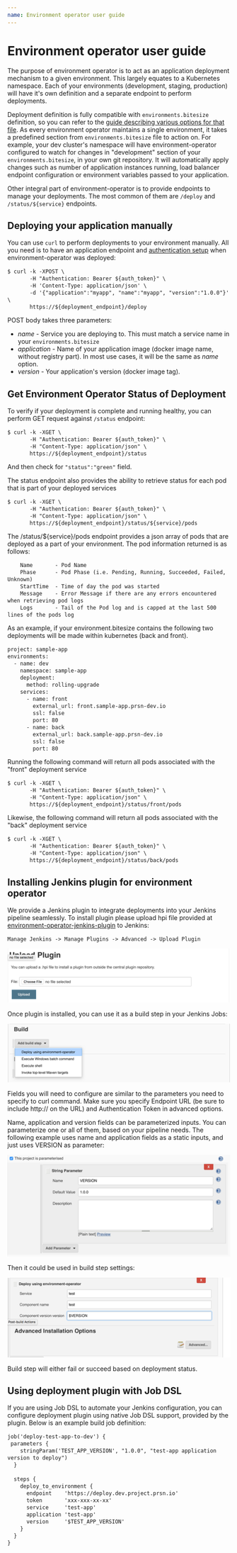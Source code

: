 ```yaml
---
name: Environment operator user guide
---
```


# Environment operator user guide

The purpose of environment operator is to act as an application deployment mechanism to a given environment. This largely equates to a Kubernetes namespace. Each of your environments (development, staging, production) will have it's own definition and a separate endpoint to perform deployments.

Deployment definition is fully compatible with `environments.bitesize` definition, so you can refer to the [guide describing various options for that file](https://github.com/pearsontechnology/deployment-pipeline-jenkins-plugin#environmentsbitesize). As every environment operator maintains a single environment, it takes a predefined section from `environments.bitesize` file to action on. For example, your dev cluster's namespace will have environment-operator configured to watch for changes in  "development" section of your `environments.bitesize`, in your own git repository. It will automatically apply changes such as number of application instances running, load balancer endpoint configuration or environment variables passed to your application.

Other integral part of environment-operator is to provide endpoints to manage your deployments. The most common of them are `/deploy` and `/status/${service}` endpoints.


## Deploying your application manually

You can use `curl` to perform deployments to your environment manually. All you need is to have an application endpoint and [authentication setup](https://github.com/pearsontechnology/environment-operator/blob/dev/Operatonal_Guide.md) when environment-operator was deployed:

```
$ curl -k -XPOST \
       -H "Authentication: Bearer ${auth_token}" \
       -H 'Content-Type: application/json' \
       -d '{"application":"myapp", "name":"myapp", "version":"1.0.0"}' \
       https://${deployment_endpoint}/deploy
```

POST body takes three parameters:
  * *name* - Service you are deploying to. This must match a service name in your `environments.bitesize`
  * *application* - Name of your application image (docker image name, without registry part). In most use cases, it will be the same as *name* option.
  * *version* - Your application's version (docker image tag).

## Get Environment Operator Status of Deployment

To verify if your deployment is complete and running healthy, you can perform GET request against `/status` endpoint:

```
$ curl -k -XGET \
       -H "Authentication: Bearer ${auth_token}" \
       -H "Content-Type: application/json" \
       https://${deployment_endpoint}/status
```

And then check for `"status":"green"` field.

The status endpoint also provides the ability to retrieve status for each pod that is part of your deployed services

```
$ curl -k -XGET \
       -H "Authentication: Bearer ${auth_token}" \
       -H "Content-Type: application/json" \
       https://${deployment_endpoint}/status/${service}/pods
```

The /status/${service}/pods endpoint provides a json array of pods that are deployed as a part of your environment.  The pod information returned is as follows:

```
	Name       - Pod Name
	Phase      - Pod Phase (i.e. Pending, Running, Succeeded, Failed, Unknown)
	StartTime  - Time of day the pod was started
	Message    - Error Message if there are any errors encountered when retrieving pod logs
	Logs       - Tail of the Pod log and is capped at the last 500 lines of the pods log
```

As an example, if your environment.bitesize contains the following two deployments will be made within kubernetes (back and front).

```
project: sample-app
environments:
  - name: dev
    namespace: sample-app
    deployment:
      method: rolling-upgrade
    services:
      - name: front
        external_url: front.sample-app.prsn-dev.io
        ssl: false
        port: 80
      - name: back
        external_url: back.sample-app.prsn-dev.io
        ssl: false
        port: 80
```

Running the following command will return all pods associated with the "front" deployment service

```
$ curl -k -XGET \
       -H "Authentication: Bearer ${auth_token}" \
       -H "Content-Type: application/json" \
       https://${deployment_endpoint}/status/front/pods
```

Likewise, the following command will return all pods associated with the "back" deployment service
```
$ curl -k -XGET \
       -H "Authentication: Bearer ${auth_token}" \
       -H "Content-Type: application/json" \
       https://${deployment_endpoint}/status/back/pods

```
## Installing Jenkins plugin for environment operator

We provide a Jenkins plugin to integrate deployments into your Jenkins pipeline seamlessly. To install plugin please upload hpi file provided at [environment-operator-jenkins-plugin](https://github.com/pearsontechnology/environment-operator-jenkins-plugin/tree/master/plugin) to Jenkins:

    Manage Jenkins -> Manage Plugins -> Advanced -> Upload Plugin

![install](./images/install.png)


Once plugin is installed, you can use it as a build step in your Jenkins Jobs:

![build_step](./images/build_step.png)

Fields you will need to configure are similar to the parameters you need to specify to curl command. Make sure you specify Endpoint URL (be sure to include http:// on the URL) and Authentication Token in advanced options.

Name, application and version fields can be parameterized inputs. You can parameterize one or all of them, based on your pipeline needs. The following example uses name and application fields as a static inputs, and just uses VERSION as parameter:

![build_parameter](./images/build_parameter.png)

Then it could be used in build step settings:

![deploy_field](./images/deploy_field.png)

Build step will either fail or succeed based on deployment status.

## Using deployment plugin with Job DSL

If you are using Job DSL to automate your Jenkins configuration, you can configure deployment plugin using native Job DSL support, provided by the plugin. Below is an example build job definition:


```
job('deploy-test-app-to-dev') {
 parameters {
    stringParam('TEST_APP_VERSION', "1.0.0", "test-app application version to deploy")
  }

  steps {
    deploy_to_environment {
      endpoint    'https://deploy.dev.project.prsn.io'
      token       'xxx-xxx-xx-xx'
      service     'test-app'
      application 'test-app'
      version     '$TEST_APP_VERSION'
    }
  }
}
```
